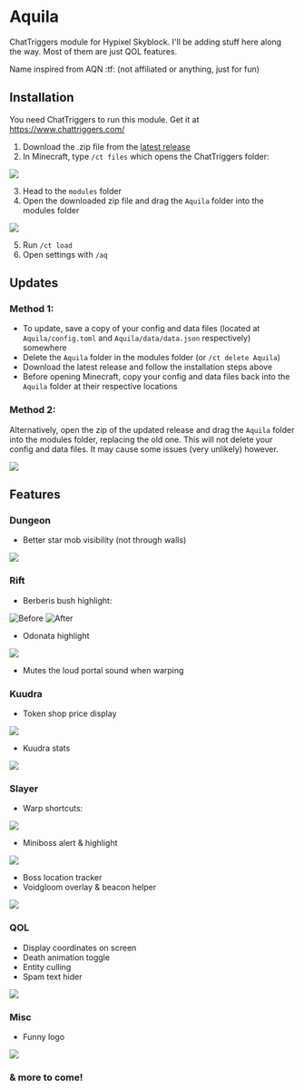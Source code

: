 # Aquila

ChatTriggers module for Hypixel Skyblock. I'll be adding stuff here along the way. Most of them are just QOL features.

Name inspired from AQN :tf: (not affiliated or anything, just for fun)

## Installation
You need ChatTriggers to run this module. Get it at https://www.chattriggers.com/
1. Download the .zip file from the [latest release](https://github.com/cd043136/Aquila/releases/tag/Latest)
2. In Minecraft, type `/ct files` which opens the ChatTriggers folder:

![](https://i.imgur.com/zQKb4tB.png)

3. Head to the `modules` folder
4. Open the downloaded zip file and drag the `Aquila` folder into the modules folder

![](https://i.imgur.com/wNa7sCs.png)

5. Run `/ct load`
6. Open settings with `/aq`

## Updates
### Method 1:
- To update, save a copy of your config and data files (located at `Aquila/config.toml` and `Aquila/data/data.json` respectively) somewhere
- Delete the `Aquila` folder in the modules folder (or `/ct delete Aquila`)
- Download the latest release and follow the installation steps above
- Before opening Minecraft, copy your config and data files back into the `Aquila` folder at their respective locations

### Method 2:
Alternatively, open the zip of the updated release and drag the `Aquila` folder into the modules folder, replacing the old one. This will not delete your config and data files. It may cause some issues (very unlikely) however.

![](https://i.imgur.com/z8g5A81.png)

## Features
### Dungeon

- Better star mob visibility (not through walls)

![](https://i.imgur.com/j3BBI1N.png)

### Rift

- Berberis bush highlight:

![Before](https://i.imgur.com/5P7Q8US.png) 
![After](https://i.imgur.com/FOc6kke.png)

- Odonata highlight

![](https://i.imgur.com/oxtqVlK.png)

- Mutes the loud portal sound when warping

### Kuudra

- Token shop price display

![](https://i.imgur.com/E5GWfyW.png)

- Kuudra stats

![](https://i.imgur.com/fkSzp8s.png)

### Slayer

- Warp shortcuts:

![](https://i.imgur.com/wiivzVc.png)

- Miniboss alert & highlight

![](https://i.imgur.com/Y3AS0R9.png)

- Boss location tracker
- Voidgloom overlay & beacon helper

![](https://i.imgur.com/qRsC9iP.png)

### QOL

- Display coordinates on screen
- Death animation toggle
- Entity culling
- Spam text hider

![](https://i.imgur.com/bbh7gPh.png)

### Misc

- Funny logo

![](https://i.imgur.com/P0th4W0.png)

### & more to come!
